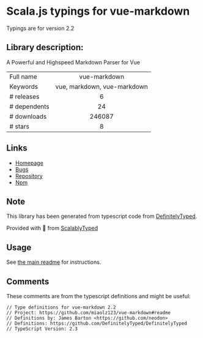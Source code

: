 
# Scala.js typings for vue-markdown

Typings are for version 2.2

## Library description:
A Powerful and Highspeed Markdown Parser for Vue

|                    |                 |
| ------------------ | :-------------: |
| Full name          | vue-markdown |
| Keywords           | vue, markdown, vue-markdown |
| # releases         | 6 |
| # dependents       | 24 |
| # downloads        | 246087 |
| # stars            | 8 |

## Links
- [Homepage](https://github.com/miaolz123/vue-markdown#readme)
- [Bugs](https://github.com/miaolz123/vue-markdown/issues)
- [Repository](https://github.com/miaolz123/vue-markdown)
- [Npm](https://www.npmjs.com/package/vue-markdown)
    


## Note
This library has been generated from typescript code from [DefinitelyTyped](https://definitelytyped.org).

Provided with :purple_heart: from [ScalablyTyped](https://github.com/oyvindberg/ScalablyTyped)

## Usage
See [the main readme](../../readme.md) for instructions.

## Comments

These comments are from the typescript definitions and might be useful:
```
// Type definitions for vue-markdown 2.2
// Project: https://github.com/miaolz123/vue-markdown#readme
// Definitions by: James Barton <https://github.com/neodon>
// Definitions: https://github.com/DefinitelyTyped/DefinitelyTyped
// TypeScript Version: 2.3

```


